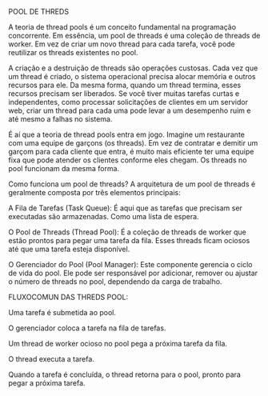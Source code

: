 POOL DE THREDS

A teoria de thread pools é um conceito fundamental na programação concorrente.
Em essência, um pool de threads é uma coleção de threads de worker. Em vez de criar um novo thread para cada tarefa, você pode reutilizar os threads existentes no pool.

A criação e a destruição de threads são operações custosas. Cada vez que um thread é criado, o sistema operacional precisa alocar memória e outros recursos para ele. Da mesma forma, quando um thread termina, esses recursos precisam ser liberados. Se você tiver muitas tarefas curtas e independentes, como processar solicitações de clientes em um servidor web, criar um thread para cada uma pode levar a um desempenho ruim e até mesmo a falhas no sistema.

É aí que a teoria de thread pools entra em jogo. Imagine um restaurante com uma equipe de garçons (os threads). Em vez de contratar e demitir um garçom para cada cliente que entra, é muito mais eficiente ter uma equipe fixa que pode atender os clientes conforme eles chegam. Os threads no pool funcionam da mesma forma.

Como funciona um pool de threads?
A arquitetura de um pool de threads é geralmente composta por três elementos principais:

A Fila de Tarefas (Task Queue): É aqui que as tarefas que precisam ser executadas são armazenadas. Como uma lista de espera.

O Pool de Threads (Thread Pool): É a coleção de threads de worker que estão prontos para pegar uma tarefa da fila. Esses threads ficam ociosos até que uma tarefa esteja disponível.

O Gerenciador do Pool (Pool Manager): Este componente gerencia o ciclo de vida do pool. Ele pode ser responsável por adicionar, remover ou ajustar o número de threads no pool, dependendo da carga de trabalho.

FLUXOCOMUN DAS THREDS POOL:

Uma tarefa é submetida ao pool.

O gerenciador coloca a tarefa na fila de tarefas.

Um thread de worker ocioso no pool pega a próxima tarefa da fila.

O thread executa a tarefa.

Quando a tarefa é concluída, o thread retorna para o pool, pronto para pegar a próxima tarefa.
